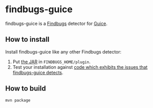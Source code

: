 findbugs-guice
==============
findbugs-guice is a [Findbugs](http://code.google.com/p/findbugs/) detector for [Guice](http://code.google.com/p/google-guice/).

How to install
--------------
Install findbugs-guice like any other Findbugs detector:

1. Put [the JAR](https://github.com/downloads/tomfitzhenry/findbugs-guice/findbugs-guice-0.2.jar) in `FINDBUGS_HOME/plugin`.
2. Test your installation against [code which exhibits the issues that findbugs-guice detects](https://github.com/tomfitzhenry/findbugs-guice/tree/master/src/test/benchmarks).

How to build
------------
`mvn package`
